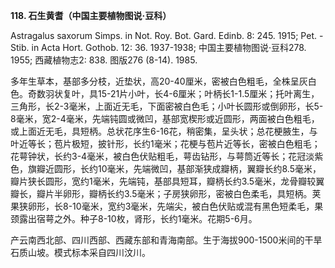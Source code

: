 **118. 石生黄耆（中国主要植物图说·豆科）**

Astragalus saxorum Simps. in Not. Roy. Bot. Gard. Edinb. 8: 245. 1915; Pet. -Stib. in Acta Hort. Gothob. 12: 36. 1937-1938; 中国主要植物图说·豆科278. 1955; 西藏植物志2: 838. 图版276 (8-14). 1985.

多年生草本，基部多分枝，近垫状，高20-40厘米，密被白色粗毛，全株呈灰白色。奇数羽状复叶，具15-21片小叶，长4-6厘米；叶柄长1-1.5厘米；托叶离生，三角形，长2-3毫米，上面近无毛，下面密被白色毛；小叶长圆形或倒卵形，长5-8毫米，宽2-4毫米，先端钝圆或微凹，基部宽楔形或近圆形，两面被白色粗毛，或上面近无毛，具短柄。总状花序生6-16花，稍密集，呈头状；总花梗腋生，与叶近等长；苞片极短，披针形，长约1毫米；花梗与苞片近等长，密被白色粗毛；花萼钟状，长约3-4毫米，被白色伏贴粗毛，萼齿钻形，与萼筒近等长；花冠淡紫色，旗瓣近圆形，长约10毫米，先端微凹，基部渐狭成瓣柄，翼瓣长约8.5毫米，瓣片狭长圆形，宽约1毫米，先端钝，基部具短耳，瓣柄长约3.5毫米，龙骨瓣较翼瓣长，瓣片半卵形，瓣柄长约3.5毫米；子房狭卵形，密被白色柔毛，具短柄。荚果狭卵形，长8-10毫米，宽约3毫米，先端尖，被白色伏贴或混有黑色短柔毛，果颈露出宿萼之外。种子8-10枚，肾形，长约1毫米。花期5-6月。

产云南西北部、四川西部、西藏东部和青海南部。生于海拔900-1500米间的干旱石质山坡。模式标本采自四川汶川。
